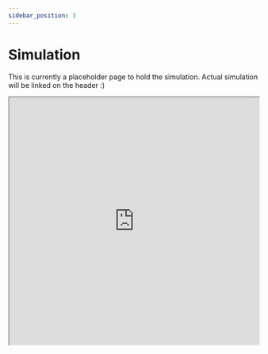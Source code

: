 ```yaml
---
sidebar_position: 3
---
```


# Simulation

This is currently a placeholder page to hold the simulation. Actual simulation will be linked on the header :)

<iframe src="https://suobset.github.io/secret_maybe/seb" width="100%" height="500"></iframe>